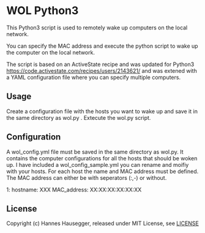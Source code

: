 WOL Python3
===========

This Python3 script is used to remotely wake up computers on the local network.

You can specify the MAC address and execute the python script to wake up the computer on the local network.

The script is based on an ActiveState recipe and was updated for Python3
https://code.activestate.com/recipes/users/2143621/ and was extened with a YAML configuration file where you can specify multiple computers.

Usage
-----

  Create a configuration file with the hosts you want to wake up and save it in the same directory as wol.py . Extecute the wol.py script. 

Configuration
-------------

A wol_config.yml file must be saved in the same directory as wol.py. It contains the computer configurations for all the hosts that should be woken up. I have included a wol_config_sample.yml you can rename and moifiy with your hosts. For each host the name and MAC address must be defined. The MAC address can either be with seperators (:,-) or without.

1:
    hostname: XXX
    MAC_address: XX:XX:XX:XX:XX:XX

License
-------
Copyright (c) Hannes Hausegger, released under MIT License, see [LICENSE](LICENSE)
